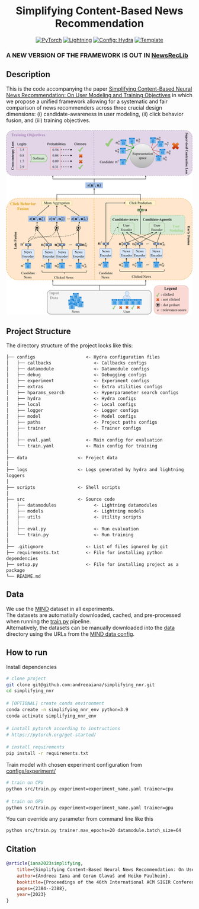 <div align="center">

# Simplifying Content-Based News Recommendation

<a href="https://pytorch.org/get-started/locally/"><img alt="PyTorch" src="https://img.shields.io/badge/PyTorch-ee4c2c?logo=pytorch&logoColor=white"></a>
<a href="https://pytorchlightning.ai/"><img alt="Lightning" src="https://img.shields.io/badge/-Lightning-792ee5?logo=pytorchlightning&logoColor=white"></a>
<a href="https://hydra.cc/"><img alt="Config: Hydra" src="https://img.shields.io/badge/Config-Hydra-89b8cd"></a>
<a href="https://github.com/ashleve/lightning-hydra-template"><img alt="Template" src="https://img.shields.io/badge/-Lightning--Hydra--Template-017F2F?style=flat&logo=github&labelColor=gray"></a><br>

</div>

### A NEW VERSION OF THE FRAMEWORK IS OUT IN [NewsRecLib](https://github.com/andreeaiana/newsreclib)

## Description

This is the code accompanying the paper [Simplifying Content-Based Neural News Recommendation: On User Modeling and Training Objectives](https://dl.acm.org/doi/abs/10.1145/3539618.3592062) in which we propose a unified framework allowing for a systematic and fair comparison of news recommenders across three crucial design dimensions: (i) candidate-awareness in user modeling, (ii) click behavior fusion, and (iii) training objectives. 

![](./framework.png)

## Project Structure

The directory structure of the project looks like this:

```
├── configs                   <- Hydra configuration files
│   ├── callbacks                <- Callbacks configs
│   ├── datamodule               <- Datamodule configs
│   ├── debug                    <- Debugging configs
│   ├── experiment               <- Experiment configs
│   ├── extras                   <- Extra utilities configs
│   ├── hparams_search           <- Hyperparameter search configs
│   ├── hydra                    <- Hydra configs
│   ├── local                    <- Local configs
│   ├── logger                   <- Logger configs
│   ├── model                    <- Model configs
│   ├── paths                    <- Project paths configs
│   ├── trainer                  <- Trainer configs
│   │
│   ├── eval.yaml             <- Main config for evaluation
│   └── train.yaml            <- Main config for training
│
├── data                   <- Project data
│
├── logs                   <- Logs generated by hydra and lightning loggers
│
├── scripts                <- Shell scripts
│
├── src                    <- Source code
│   ├── datamodules              <- Lightning datamodules
│   ├── models                   <- Lightning models
│   ├── utils                    <- Utility scripts
│   │
│   ├── eval.py                  <- Run evaluation
│   └── train.py                 <- Run training
│
├── .gitignore                <- List of files ignored by git
├── requirements.txt          <- File for installing python dependencies
├── setup.py                  <- File for installing project as a package
└── README.md
```

## Data
We use the [MIND](https://msnews.github.io/) dataset in all experiments. <br>
The datasets are automatially downloaded, cached, and pre-processed when running the [train.py](src/train.py) pipeline. <br>
Alternatively, the datasets can be manually downloaded into the [data](data/) directory using the URLs from the [MIND data config](configs/datamodule/mind.yaml).


## How to run

Install dependencies

```bash
# clone project
git clone git@github.com:andreeaiana/simplifying_nnr.git
cd simplifying_nnr

# [OPTIONAL] create conda environment
conda create -n simplifying_nnr_env python=3.9
conda activate simplifying_nnr_env

# install pytorch according to instructions
# https://pytorch.org/get-started/

# install requirements
pip install -r requirements.txt
```

Train model with chosen experiment configuration from [configs/experiment/](configs/experiment/)

```bash
# train on CPU
python src/train.py experiment=experiment_name.yaml trainer=cpu

# train on GPU
python src/train.py experiment=experiment_name.yaml trainer=gpu
```

You can override any parameter from command line like this

```bash
python src/train.py trainer.max_epochs=20 datamodule.batch_size=64
```

## Citation

```bibtex
@article{iana2023simplifying,
    title={Simplifying Content-Based Neural News Recommendation: On User Modeling and Training Objectives},
    author={Andreea Iana and Goran Glavaš and Heiko Paulheim},
    booktitle={Proceedings of the 46th International ACM SIGIR Conference on Research and Development in Information Retrieval},
    pages={2384--2388},
    year={2023}
}
```
